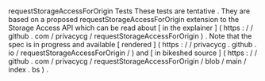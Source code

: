 #
requestStorageAccessForOrigin
Tests
These
tests
are
tentative
.
They
are
based
on
a
proposed
requestStorageAccessForOrigin
extension
to
the
Storage
Access
API
which
can
be
read
about
[
in
the
explainer
]
(
https
:
/
/
github
.
com
/
privacycg
/
requestStorageAccessForOrigin
)
.
Note
that
the
spec
is
in
progress
and
available
[
rendered
]
(
https
:
/
/
privacycg
.
github
.
io
/
requestStorageAccessForOrigin
/
)
and
[
in
bikeshed
source
]
(
https
:
/
/
github
.
com
/
privacycg
/
requestStorageAccessForOrigin
/
blob
/
main
/
index
.
bs
)
.
